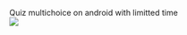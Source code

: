 Quiz multichoice on android with limitted time
<br />
<img src='https://thumucanh.googlecode.com/svn/trunk/device-2013-04-21-143040.png' />